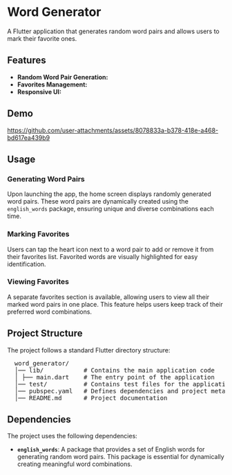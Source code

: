 # Word Generator

A Flutter application that generates random word pairs and allows users to mark their favorite ones. 

## Features

- **Random Word Pair Generation:** 
- **Favorites Management:** 
- **Responsive UI:** 

## Demo

https://github.com/user-attachments/assets/8078833a-b378-418e-a468-bd617ea439b9


## Usage

### Generating Word Pairs
Upon launching the app, the home screen displays randomly generated word pairs. These word pairs are dynamically created using the `english_words` package, ensuring unique and diverse combinations each time.

### Marking Favorites
Users can tap the heart icon next to a word pair to add or remove it from their favorites list. Favorited words are visually highlighted for easy identification.

### Viewing Favorites
A separate favorites section is available, allowing users to view all their marked word pairs in one place. This feature helps users keep track of their preferred word combinations.

## Project Structure

The project follows a standard Flutter directory structure:
<pre>
  word_generator/ 
  │── lib/           # Contains the main application code 
  │ ├── main.dart    # The entry point of the application 
  │── test/          # Contains test files for the application 
  │── pubspec.yaml   # Defines dependencies and project metadata 
  │── README.md      # Project documentation
</pre>

## Dependencies

The project uses the following dependencies:

- **`english_words`**: A package that provides a set of English words for generating random word pairs. This package is essential for dynamically creating meaningful word combinations.
